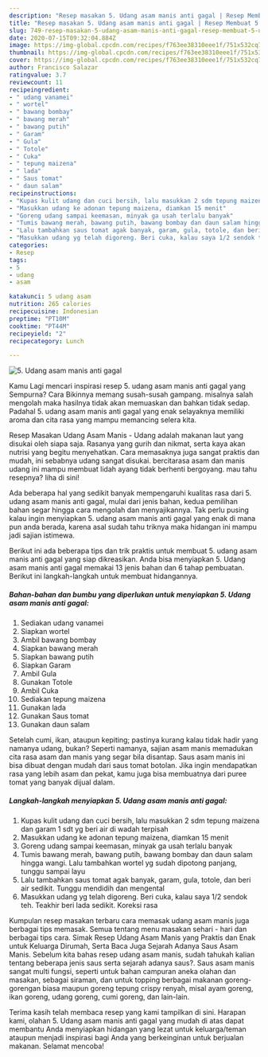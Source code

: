 ```yaml
---
description: "Resep masakan 5. Udang asam manis anti gagal | Resep Membuat 5. Udang asam manis anti gagal Yang Enak Dan Lezat"
title: "Resep masakan 5. Udang asam manis anti gagal | Resep Membuat 5. Udang asam manis anti gagal Yang Enak Dan Lezat"
slug: 749-resep-masakan-5-udang-asam-manis-anti-gagal-resep-membuat-5-udang-asam-manis-anti-gagal-yang-enak-dan-lezat
date: 2020-07-15T09:32:04.884Z
image: https://img-global.cpcdn.com/recipes/f763ee38310eee1f/751x532cq70/5-udang-asam-manis-anti-gagal-foto-resep-utama.jpg
thumbnail: https://img-global.cpcdn.com/recipes/f763ee38310eee1f/751x532cq70/5-udang-asam-manis-anti-gagal-foto-resep-utama.jpg
cover: https://img-global.cpcdn.com/recipes/f763ee38310eee1f/751x532cq70/5-udang-asam-manis-anti-gagal-foto-resep-utama.jpg
author: Francisco Salazar
ratingvalue: 3.7
reviewcount: 11
recipeingredient:
- " udang vanamei"
- " wortel"
- " bawang bombay"
- " bawang merah"
- " bawang putih"
- " Garam"
- " Gula"
- " Totole"
- " Cuka"
- " tepung maizena"
- " lada"
- " Saus tomat"
- " daun salam"
recipeinstructions:
- "Kupas kulit udang dan cuci bersih, lalu masukkan 2 sdm tepung maizena dan garam 1 sdt yg beri air di wadah terpisah"
- "Masukkan udang ke adonan tepung maizena, diamkan 15 menit"
- "Goreng udang sampai keemasan, minyak ga usah terlalu banyak"
- "Tumis bawang merah, bawang putih, bawang bombay dan daun salam hingga wangi. Lalu tambahkan wortel yg sudah dipotong panjang, tunggu sampai layu"
- "Lalu tambahkan saus tomat agak banyak, garam, gula, totole, dan beri air sedikit. Tunggu mendidih dan mengental"
- "Masukkan udang yg telah digoreng. Beri cuka, kalau saya 1/2 sendok teh. Teakhir beri lada sedikit. Koreksi rasa"
categories:
- Resep
tags:
- 5
- udang
- asam

katakunci: 5 udang asam 
nutrition: 265 calories
recipecuisine: Indonesian
preptime: "PT10M"
cooktime: "PT44M"
recipeyield: "2"
recipecategory: Lunch

---
```



![5. Udang asam manis anti gagal](https://img-global.cpcdn.com/recipes/f763ee38310eee1f/751x532cq70/5-udang-asam-manis-anti-gagal-foto-resep-utama.jpg)

Kamu Lagi mencari inspirasi resep 5. udang asam manis anti gagal yang Sempurna? Cara Bikinnya memang susah-susah gampang. misalnya salah mengolah maka hasilnya tidak akan memuaskan dan bahkan tidak sedap. Padahal 5. udang asam manis anti gagal yang enak selayaknya memiliki aroma dan cita rasa yang mampu memancing selera kita.

Resep Masakan Udang Asam Manis - Udang adalah makanan laut yang disukai oleh siapa saja. Rasanya yang gurih dan nikmat, serta kaya akan nutrisi yang begitu menyehatkan. Cara memasaknya juga sangat praktis dan mudah, ini sebabnya udang sangat disukai. bercitarasa asam dan manis udang ini mampu membuat lidah ayang tidak berhenti bergoyang. mau tahu resepnya? liha di sini!

Ada beberapa hal yang sedikit banyak mempengaruhi kualitas rasa dari 5. udang asam manis anti gagal, mulai dari jenis bahan, kedua pemilihan bahan segar hingga cara mengolah dan menyajikannya. Tak perlu pusing kalau ingin menyiapkan 5. udang asam manis anti gagal yang enak di mana pun anda berada, karena asal sudah tahu triknya maka hidangan ini mampu jadi sajian istimewa.


Berikut ini ada beberapa tips dan trik praktis untuk membuat 5. udang asam manis anti gagal yang siap dikreasikan. Anda bisa menyiapkan 5. Udang asam manis anti gagal memakai 13 jenis bahan dan 6 tahap pembuatan. Berikut ini langkah-langkah untuk membuat hidangannya.

<!--inarticleads1-->

##### Bahan-bahan dan bumbu yang diperlukan untuk menyiapkan 5. Udang asam manis anti gagal:

1. Sediakan  udang vanamei
1. Siapkan  wortel
1. Ambil  bawang bombay
1. Siapkan  bawang merah
1. Siapkan  bawang putih
1. Siapkan  Garam
1. Ambil  Gula
1. Gunakan  Totole
1. Ambil  Cuka
1. Sediakan  tepung maizena
1. Gunakan  lada
1. Gunakan  Saus tomat
1. Gunakan  daun salam


Setelah cumi, ikan, ataupun kepiting; pastinya kurang kalau tidak hadir yang namanya udang, bukan? Seperti namanya, sajian asam manis memadukan cita rasa asam dan manis yang segar bila disantap. Saus asam manis ini bisa dibuat dengan mudah dari saus tomat botolan. Jika ingin mendapatkan rasa yang lebih asam dan pekat, kamu juga bisa membuatnya dari puree tomat yang banyak dijual dalam. 

<!--inarticleads2-->

##### Langkah-langkah menyiapkan 5. Udang asam manis anti gagal:

1. Kupas kulit udang dan cuci bersih, lalu masukkan 2 sdm tepung maizena dan garam 1 sdt yg beri air di wadah terpisah
1. Masukkan udang ke adonan tepung maizena, diamkan 15 menit
1. Goreng udang sampai keemasan, minyak ga usah terlalu banyak
1. Tumis bawang merah, bawang putih, bawang bombay dan daun salam hingga wangi. Lalu tambahkan wortel yg sudah dipotong panjang, tunggu sampai layu
1. Lalu tambahkan saus tomat agak banyak, garam, gula, totole, dan beri air sedikit. Tunggu mendidih dan mengental
1. Masukkan udang yg telah digoreng. Beri cuka, kalau saya 1/2 sendok teh. Teakhir beri lada sedikit. Koreksi rasa


Kumpulan resep masakan terbaru cara memasak udang asam manis juga berbagai tips memasak. Semua tentang menu masakan sehari - hari dan berbagai tips cara. Simak Resep Udang Asam Manis yang Praktis dan Enak untuk Keluarga Dirumah, Serta Baca Juga Sejarah Adanya Saus Asam Manis. Sebelum kita bahas resep udang asam manis, sudah tahukah kalian tentang beberapa jenis saus serta sejarah adanya saus?. Saus asam manis sangat multi fungsi, seperti untuk bahan campuran aneka olahan dan masakan, sebagai siraman, dan untuk topping berbagai makanan goreng-gorengan biasa maupun goreng tepung crispy renyah, misal ayam goreng, ikan goreng, udang goreng, cumi goreng, dan lain-lain. 

Terima kasih telah membaca resep yang kami tampilkan di sini. Harapan kami, olahan 5. Udang asam manis anti gagal yang mudah di atas dapat membantu Anda menyiapkan hidangan yang lezat untuk keluarga/teman ataupun menjadi inspirasi bagi Anda yang berkeinginan untuk berjualan makanan. Selamat mencoba!
